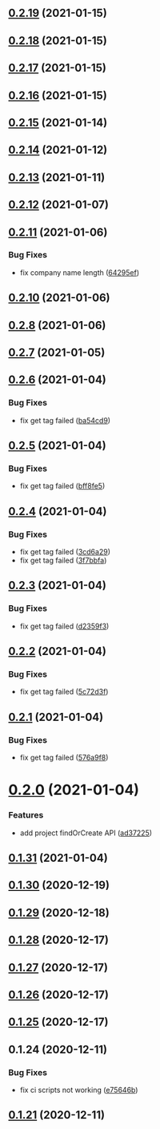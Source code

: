 ## [0.2.19](https://github.com/MOXA-ISD/thingspro-cloud-node-sdk/compare/v0.2.18...v0.2.19) (2021-01-15)

## [0.2.18](https://github.com/MOXA-ISD/thingspro-cloud-node-sdk/compare/v0.2.17...v0.2.18) (2021-01-15)

## [0.2.17](https://github.com/MOXA-ISD/thingspro-cloud-node-sdk/compare/v0.2.16...v0.2.17) (2021-01-15)

## [0.2.16](https://github.com/MOXA-ISD/thingspro-cloud-node-sdk/compare/v0.2.15...v0.2.16) (2021-01-15)

## [0.2.15](https://github.com/MOXA-ISD/thingspro-cloud-node-sdk/compare/v0.2.14...v0.2.15) (2021-01-14)

## [0.2.14](https://github.com/MOXA-ISD/thingspro-cloud-node-sdk/compare/v0.2.13...v0.2.14) (2021-01-12)

## [0.2.13](https://github.com/MOXA-ISD/thingspro-cloud-node-sdk/compare/v0.2.12...v0.2.13) (2021-01-11)

## [0.2.12](https://github.com/MOXA-ISD/thingspro-cloud-node-sdk/compare/v0.2.11...v0.2.12) (2021-01-07)

## [0.2.11](https://github.com/MOXA-ISD/thingspro-cloud-node-sdk/compare/v0.2.10...v0.2.11) (2021-01-06)


### Bug Fixes

* fix company name length ([64295ef](https://github.com/MOXA-ISD/thingspro-cloud-node-sdk/commit/64295ef8c897a31ee196fa3f93ab72632462da22))

## [0.2.10](https://github.com/MOXA-ISD/thingspro-cloud-node-sdk/compare/v0.2.8...v0.2.10) (2021-01-06)

## [0.2.8](https://github.com/MOXA-ISD/thingspro-cloud-node-sdk/compare/v0.2.7...v0.2.8) (2021-01-06)

## [0.2.7](https://github.com/MOXA-ISD/thingspro-cloud-node-sdk/compare/v0.2.6...v0.2.7) (2021-01-05)

## [0.2.6](https://github.com/MOXA-ISD/thingspro-cloud-node-sdk/compare/v0.2.5...v0.2.6) (2021-01-04)


### Bug Fixes

* fix get tag  failed ([ba54cd9](https://github.com/MOXA-ISD/thingspro-cloud-node-sdk/commit/ba54cd9f029e7c6cb498622431caa328f8259030))

## [0.2.5](https://github.com/MOXA-ISD/thingspro-cloud-node-sdk/compare/v0.2.4...v0.2.5) (2021-01-04)


### Bug Fixes

* fix get tag  failed ([bff8fe5](https://github.com/MOXA-ISD/thingspro-cloud-node-sdk/commit/bff8fe513cf03e6bc4bc3f222a17816e6411e866))

## [0.2.4](https://github.com/MOXA-ISD/thingspro-cloud-node-sdk/compare/v0.2.3...v0.2.4) (2021-01-04)


### Bug Fixes

* fix get tag  failed ([3cd6a29](https://github.com/MOXA-ISD/thingspro-cloud-node-sdk/commit/3cd6a294cf600681b5c808de714c604d73c90a23))
* fix get tag  failed ([3f7bbfa](https://github.com/MOXA-ISD/thingspro-cloud-node-sdk/commit/3f7bbfa2499895bed7240ff82bcaee94c707a805))

## [0.2.3](https://github.com/MOXA-ISD/thingspro-cloud-node-sdk/compare/v0.2.2...v0.2.3) (2021-01-04)


### Bug Fixes

* fix get tag  failed ([d2359f3](https://github.com/MOXA-ISD/thingspro-cloud-node-sdk/commit/d2359f311c002ae10a0140f6063b11769e76dbee))

## [0.2.2](https://github.com/MOXA-ISD/thingspro-cloud-node-sdk/compare/v0.2.1...v0.2.2) (2021-01-04)


### Bug Fixes

* fix get tag  failed ([5c72d3f](https://github.com/MOXA-ISD/thingspro-cloud-node-sdk/commit/5c72d3fe774ec7b65f9fcc45a28d656de8720caf))

## [0.2.1](https://github.com/MOXA-ISD/thingspro-cloud-node-sdk/compare/v0.2.0...v0.2.1) (2021-01-04)


### Bug Fixes

* fix get tag  failed ([576a9f8](https://github.com/MOXA-ISD/thingspro-cloud-node-sdk/commit/576a9f8a968217f8981f9b114262da91838e0ee9))

# [0.2.0](https://github.com/MOXA-ISD/thingspro-cloud-node-sdk/compare/v0.1.31...v0.2.0) (2021-01-04)


### Features

* add project findOrCreate API ([ad37225](https://github.com/MOXA-ISD/thingspro-cloud-node-sdk/commit/ad37225437bc1adfa9d2c87939dc0769c041d859))

## [0.1.31](https://github.com/MOXA-ISD/thingspro-cloud-node-sdk/compare/v0.1.30...v0.1.31) (2021-01-04)

## [0.1.30](https://github.com/MOXA-ISD/thingspro-cloud-node-sdk/compare/v0.1.29...v0.1.30) (2020-12-19)

## [0.1.29](https://github.com/MOXA-ISD/thingspro-cloud-node-sdk/compare/v0.1.28...v0.1.29) (2020-12-18)

## [0.1.28](https://github.com/MOXA-ISD/thingspro-cloud-node-sdk/compare/v0.1.27...v0.1.28) (2020-12-17)

## [0.1.27](https://github.com/MOXA-ISD/thingspro-cloud-node-sdk/compare/v0.1.26...v0.1.27) (2020-12-17)

## [0.1.26](https://github.com/MOXA-ISD/thingspro-cloud-node-sdk/compare/v0.1.25...v0.1.26) (2020-12-17)

## [0.1.25](https://github.com/MOXA-ISD/thingspro-cloud-node-sdk/compare/v0.1.24...v0.1.25) (2020-12-17)

## 0.1.24 (2020-12-11)


### Bug Fixes

* fix ci scripts not working ([e75646b](https://github.com/MOXA-ISD/thingspro-cloud-node-sdk/commit/e75646b99cac40dd54d42c9186e4d80988130b27))

## [0.1.21](https://github.com/MOXA-ISD/thingspro-cloud-node-sdk/compare/v0.1.20...v0.1.21) (2020-12-11)
